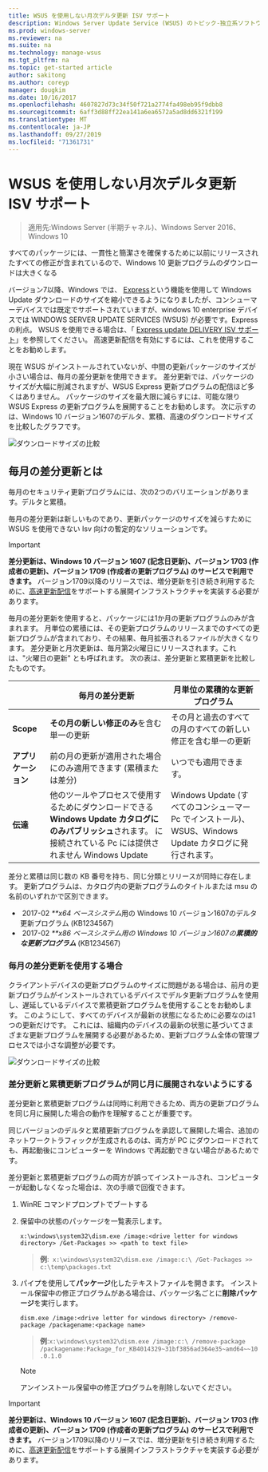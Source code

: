 ```yaml
---
title: WSUS を使用しない月次デルタ更新 ISV サポート
description: Windows Server Update Service (WSUS) のトピック-独立系ソフトウェアベンダー (ISV) が WSUS Express 更新プログラム配信ではなく毎月デルタ更新プログラムを一時的に使用してパッケージサイズを小さくする方法
ms.prod: windows-server
ms.reviewer: na
ms.suite: na
ms.technology: manage-wsus
ms.tgt_pltfrm: na
ms.topic: get-started article
author: sakitong
ms.author: coreyp
manager: dougkim
ms.date: 10/16/2017
ms.openlocfilehash: 4607827d73c34f50f721a2774fa498eb95f9dbb8
ms.sourcegitcommit: 6aff3d88ff22ea141a6ea6572a5ad8dd6321f199
ms.translationtype: MT
ms.contentlocale: ja-JP
ms.lasthandoff: 09/27/2019
ms.locfileid: "71361731"
---
```

# <a name="monthly-delta-update-isv-support-without-wsus"></a>WSUS を使用しない月次デルタ更新 ISV サポート

>適用先:Windows Server (半期チャネル)、Windows Server 2016、Windows 10

すべてのパッケージには、一貫性と簡潔さを確保するために以前にリリースされたすべての修正が含まれているので、Windows 10 更新プログラムのダウンロードは大きくなる  

バージョン7以降、Windows では、 [Express](https://technet.microsoft.com/library/cc708456(v=ws.10).aspx#Anchor_2)という機能を使用して Windows Update ダウンロードのサイズを縮小できるようになりましたが、コンシューマーデバイスでは既定でサポートされていますが、windows 10 enterprise デバイスでは WINDOWS SERVER UPDATE SERVICES (WSUS) が必要です。Express の利点。 WSUS を使用できる場合は、「 [Express update DELIVERY ISV サポート](express-update-delivery-ISV-support.md)」を参照してください。 高速更新配信を有効にするには、これを使用することをお勧めします。 

現在 WSUS がインストールされていないが、中間の更新パッケージのサイズが小さい場合は、毎月の差分更新を使用できます。 差分更新では、パッケージのサイズが大幅に削減されますが、WSUS Express 更新プログラムの配信ほど多くはありません。 パッケージのサイズを最大限に減らすには、可能な限り WSUS Express の更新プログラムを展開することをお勧めします。 次に示すのは、Windows 10 バージョン1607のデルタ、累積、高速のダウンロードサイズを比較したグラフです。

![ダウンロードサイズの比較](../../media/express-update-delivery-isv-support/delta-1.png)

## <a name="what-is-monthly-delta-update"></a>毎月の差分更新とは

毎月のセキュリティ更新プログラムには、次の2つのバリエーションがあります。デルタと累積。

毎月の差分更新は新しいものであり、更新パッケージのサイズを減らすために WSUS を使用できない Isv 向けの暫定的なソリューションです。

>[!IMPORTANT]
>**差分更新は、Windows 10 バージョン 1607 (記念日更新)、バージョン 1703 (作成者の更新)、バージョン 1709 (作成者の更新プログラム) のサービスで利用できます。** バージョン1709以降のリリースでは、増分更新を引き続き利用するために、[高速更新配信](express-update-delivery-ISV-support.md)をサポートする展開インフラストラクチャを実装する必要があります。

毎月の差分更新を使用すると、パッケージには1か月の更新プログラムのみが含まれます。 月単位の累積には、その更新プログラムのリリースまでのすべての更新プログラムが含まれており、その結果、毎月拡張されるファイルが大きくなります。 差分更新と月次更新は、毎月第2火曜日にリリースされます。これは、"火曜日の更新" とも呼ばれます。 次の表は、差分更新と累積更新を比較したものです。

|                    | 毎月の**差分**更新                                                                                                                                                                                                       | 月単位の**累積的**な更新プログラム                                                                                                                                                                                             |
|--------------------|--------------------------------------------------------------------------------------------------------------------------------------------------------------------------------------------------------------------------------|---------------------------------------------------------------------------------------------------------------------------------------------------------------------------------------------------------------------------|
| **Scope**          | **その月の新しい修正のみ**を含む単一の更新                                                                                                                                                                           | その月と過去のすべての月のすべての新しい修正を含む単一の更新                                                                                                                                                   |
| **アプリケーション**    | 前の月の更新が適用された場合にのみ適用できます (累積または差分)                                                                                                                                           | いつでも適用できます。                                                                                                                                                                                                |
| **伝達**       | 他のツールやプロセスで使用するためにダウンロードできる**Windows Update カタログにのみパブリッシュ**されます。 に接続されている Pc には提供されません Windows Update                                                         | Windows Update (すべてのコンシューマー Pc でインストール)、WSUS、Windows Update カタログに発行されます。                                                                                                                |

差分と累積は同じ数の KB 番号を持ち、同じ分類とリリースが同時に存在します。 更新プログラムは、カタログ内の更新プログラムのタイトルまたは msu の名前のいずれかで区別できます。

-  2017-02 *\*\*x64 ベースシステム*用の Windows 10 バージョン1607のデルタ更新プログラム (KB1234567)
-  2017-02 *\*\*x86 ベースシステム用の Windows 10 バージョン1607の**累積的な更新プログラム*** (KB1234567)                                                                                                                                                                                                                                                                                                                                                                                                                                                                                                                                                                                                                                                                                                                                                                                                                                                                                      

### <a name="when-to-use-monthly-delta-update"></a>毎月の差分更新を使用する場合

クライアントデバイスの更新プログラムのサイズに問題がある場合は、前月の更新プログラムがインストールされているデバイスでデルタ更新プログラムを使用し、遅延しているデバイスで累積更新プログラムを使用することをお勧めします。 このようにして、すべてのデバイスが最新の状態になるために必要なのは1つの更新だけです。 これには、組織内のデバイスの最新の状態に基づいてさまざまな更新プログラムを展開する必要があるため、更新プログラム全体の管理プロセスでは小さな調整が必要です。

![ダウンロードサイズの比較](../../media/express-update-delivery-isv-support/delta-2.png)

### <a name="prevent-deployment-of-delta-and-cumulative-updates-in-the-same-month"></a>差分更新と累積更新プログラムが同じ月に展開されないようにする

差分更新と累積更新プログラムは同時に利用できるため、両方の更新プログラムを同じ月に展開した場合の動作を理解することが重要です。

同じバージョンのデルタと累積更新プログラムを承認して展開した場合、追加のネットワークトラフィックが生成されるのは、両方が PC にダウンロードされても、再起動後にコンピューターを Windows で再起動できない場合があるためです。

差分更新と累積更新プログラムの両方が誤ってインストールされ、コンピューターが起動しなくなった場合は、次の手順で回復できます。

1. WinRE コマンドプロンプトでブートする
2. 保留中の状態のパッケージを一覧表示します。

    `x:\windows\system32\dism.exe /image:<drive letter for windows directory> /Get-Packages >> <path to text file>`
 
    > **例**:` x:\windows\system32\dism.exe /image:c:\ /Get-Packages >> c:\temp\packages.txt`
 
3. パイプを使用して**パッケージ**化したテキストファイルを開きます。 インストール保留中の修正プログラムがある場合は、パッケージ名ごとに**削除パッケージ**を実行します。
 
   `dism.exe /image:<drive letter for windows directory> /remove-package /packagename:<package name>`
 
    > **例**:`x:\windows\system32\dism.exe /image:c:\ /remove-package /packagename:Package_for_KB4014329~31bf3856ad364e35~amd64~~10.0.1.0`
 
    >[!NOTE]
    >アンインストール保留中の修正プログラムを削除しないでください。

>[!IMPORTANT]
>**差分更新は、Windows 10 バージョン 1607 (記念日更新)、バージョン 1703 (作成者の更新)、バージョン 1709 (作成者の更新プログラム) のサービスで利用できます。** バージョン1709以降のリリースでは、増分更新を引き続き利用するために、[高速更新配信](express-update-delivery-ISV-support.md)をサポートする展開インフラストラクチャを実装する必要があります。
